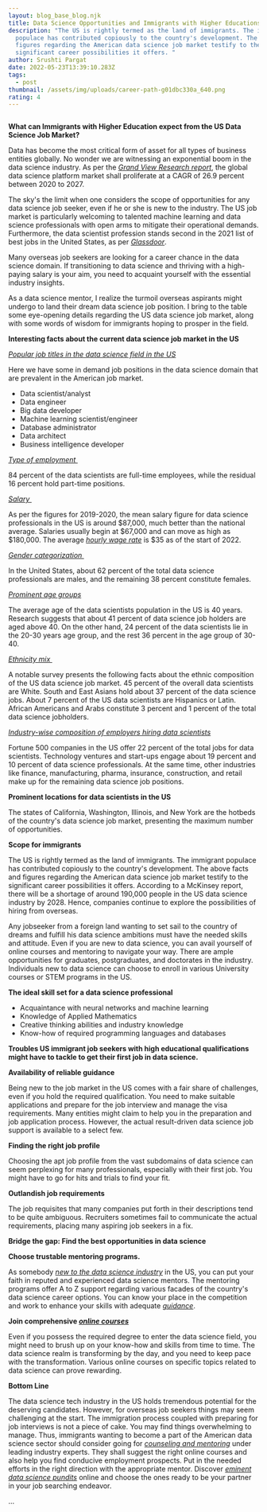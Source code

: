 ```yaml
---
layout: blog_base_blog.njk
title: Data Science Opportunities and Immigrants with Higher Educations
description: "The US is rightly termed as the land of immigrants. The immigrant
  populace has contributed copiously to the country's development. The facts and
  figures regarding the American data science job market testify to the
  significant career possibilities it offers. "
author: Srushti Pargat
date: 2022-05-23T13:39:10.283Z
tags:
  - post
thumbnail: /assets/img/uploads/career-path-g01dbc330a_640.png
rating: 4
---
```

<img src="/assets/img/uploads/career-path-g01dbc330a_640.PNG" class="img-fluid" alt="" >

**What can Immigrants with Higher Education expect from the US Data Science Job Market?** 



Data has become the most critical form of asset for all types of business entities globally. No wonder we are witnessing an exponential boom in the data science industry. As per the *[Grand View Research report](https://www.grandviewresearch.com/industry-analysis/data-science-platform-market)*, the global data science platform market shall proliferate at a CAGR of 26.9 percent between 2020 to 2027. 

The sky's the limit when one considers the scope of opportunities for any data science job seeker, even if he or she is new to the industry. The US job market is particularly welcoming to talented machine learning and data science professionals with open arms to mitigate their operational demands. Furthermore, the data scientist profession stands second in the 2021 list of best jobs in the United States, as per *[Glassdoor](https://www.glassdoor.com/List/Best-Jobs-in-America-LST_KQ0,20.htm)*. 

Many overseas job seekers are looking for a career chance in the data science domain. If transitioning to data science and thriving with a high-paying salary is your aim, you need to acquaint yourself with the essential industry insights.  

As a data science mentor, I realize the turmoil overseas aspirants might undergo to land their dream data science job position. I bring to the table some eye-opening details regarding the US data science job market, along with some words of wisdom for immigrants hoping to prosper in the field.



**Interesting facts about the current data science job market in the US**



*[Popular job titles in the data science field in the US](https://builtin.com/data-science/data-science-jobs)*



Here we have some in demand job positions in the data science domain that are prevalent in the American job market.



* Data scientist/analyst
* Data engineer
* Big data developer
* Machine learning scientist/engineer
* Database administrator
* Data architect
* Business intelligence developer



*[Type of employment ](https://www.careerexplorer.com/careers/data-scientist/demographics/)*



84 percent of the data scientists are full-time employees, while the residual 16 percent hold part-time positions. 



*[Salary ](https://www.careerexplorer.com/careers/data-scientist/salary/)*

As per the figures for 2019-2020, the mean salary figure for data science professionals in the US is around $87,000, much better than the national average. Salaries usually begin at $67,000 and can move as high as $180,000. The average *[hourly wage rate](https://www.salary.com/research/salary/benchmark/data-scientist-i-hourly-wages)* is $35 as of the start of 2022.



*[Gender categorization ](https://www.careerexplorer.com/careers/data-scientist/demographics/)*



In the United States, about 62 percent of the total data science professionals are males, and the remaining 38 percent constitute females. 



*[Prominent age groups](https://www.zippia.com/data-scientist-jobs/demographics/)*



The average age of the data scientists population in the US is 40 years. Research suggests that about 41 percent of data science job holders are aged above 40. On the other hand, 24 percent of the data scientists lie in the 20-30 years age group, and the rest 36 percent in the age group of 30-40.



*[Ethnicity mix ](https://www.careerexplorer.com/careers/data-scientist/demographics/)*



A notable survey presents the following facts about the ethnic composition of the US data science job market. 45 percent of the overall data scientists are White. South and East Asians hold about 37 percent of the data science jobs. About 7 percent of the US data scientists are Hispanics or Latin. African Americans and Arabs constitute 3 percent and 1 percent of the total data science jobholders. 



*[Industry-wise composition of employers hiring data scientists](https://www.zippia.com/data-scientist-jobs/demographics/)*



Fortune 500 companies in the US offer 22 percent of the total jobs for data scientists. Technology ventures and start-ups engage about 19 percent and 10 percent of data science professionals. At the same time, other industries like finance, manufacturing, pharma, insurance, construction, and retail make up for the remaining data science job positions. 



**Prominent locations for data scientists in the US**

The states of California, Washington, Illinois, and New York are the hotbeds of the country's data science job market, presenting the maximum number of opportunities.



**Scope for immigrants** 

The US is rightly termed as the land of immigrants. The immigrant populace has contributed copiously to the country's development. The above facts and figures regarding the American data science job market testify to the significant career possibilities it offers. According to a McKinsey report, there will be a shortage of around 190,000 people in the US data science industry by 2028. Hence, companies continue to explore the possibilities of hiring from overseas.



Any jobseeker from a foreign land wanting to set sail to the country of dreams and fulfill his data science ambitions must have the needed skills and attitude. Even if you are new to data science, you can avail yourself of online courses and mentoring to navigate your way. There are ample opportunities for graduates, postgraduates, and doctorates in the industry. Individuals new to data science can choose to enroll in various University courses or STEM programs in the US. 



**The ideal skill set for a data science professional**



* Acquaintance with neural networks and machine learning
* Knowledge of Applied Mathematics
* Creative thinking abilities and industry knowledge
* Know-how of required programming languages and databases



**Troubles US immigrant job seekers with high educational qualifications might have to tackle to get their first job in data science.**



**Availability of reliable guidance**

Being new to the job market in the US comes with a fair share of challenges, even if you hold the required qualification. You need to make suitable applications and prepare for the job interview and manage the visa requirements. Many entities might claim to help you in the preparation and job application process. However, the actual result-driven data science job support is available to a select few.



**Finding the right job profile**

Choosing the apt job profile from the vast subdomains of data science can seem perplexing for many professionals, especially with their first job. You might have to go for hits and trials to find your fit.



**Outlandish job requirements**

The job requisites that many companies put forth in their descriptions tend to be quite ambiguous. Recruiters sometimes fail to communicate the actual requirements, placing many aspiring job seekers in a fix.



**Bridge the gap: Find the best opportunities in data science**



**Choose trustable mentoring programs.**

As somebody *[new to the data science industry](https://saeedmirshekari.com/blog/2022-04-17-5-things-you-need-to-get-your-first-job-in-data-science-analytics/)* in the US, you can put your faith in reputed and experienced data science mentors. The mentoring programs offer A to Z support regarding various facades of the country's data science career options. You can know your place in the competition and work to enhance your skills with adequate *[guidance](https://saeedmirshekari.com/coaching-plan/)*.



**Join comprehensive *[online courses](https://saeedmirshekari.com/ecourse-bdsf/)***

Even if you possess the required degree to enter the data science field, you might need to brush up on your know-how and skills from time to time. The data science realm is transforming by the day, and you need to keep pace with the transformation. Various online courses on specific topics related to data science can prove rewarding.



**Bottom Line**

The data science tech industry in the US holds tremendous potential for the deserving candidates. However, for overseas job seekers things may seem challenging at the start. The immigration process coupled with preparing for job interviews is not a piece of cake. You may find things overwhelming to manage. Thus, immigrants wanting to become a part of the American data science sector should consider going for *[counseling and mentoring](https://saeedmirshekari.com/services/)* under leading industry experts. They shall suggest the right online courses and also help you find conducive employment prospects. Put in the needed efforts in the right direction with the appropriate mentor. Discover *[eminent data science pundits](https://saeedmirshekari.com/blog/2022-05-13-mentoring-is-a-road-trip-a-personal-story/)* online and choose the ones ready to be your partner in your job searching endeavor.



…